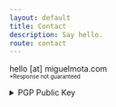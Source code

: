 ```yaml
---
layout: default
title: Contact
description: Say hello.
route: contact
---
```

<p>
  hello [at] miguelmota.com<br>
  <small style="font-size: 0.7em;">*Response not guaranteed</small>
</p>

<details id="pgp-public-key">
  <summary data-ga-label="Contact - PGP Public Key">PGP Public Key</summary>
  <div>
    <pre class="highlight">
{{< readfile "static/pgp-key.txt" >}}
    </pre>
  </div>
</details>
